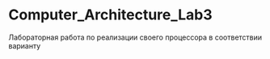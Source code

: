 # Computer_Architecture_Lab3
Лабораторная работа по реализации своего процессора в соответствии варианту
